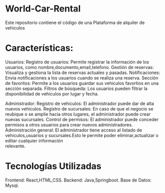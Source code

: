 # World-Car-Rental
 Este repositorio contiene el código de una Plataforma de alquiler de vehiculos 
 
# Características:
 Usuarios:
      Registro de usuarios: Permite registrar la información de los usuarios, como nombre,documento,email,telefono.
      Gestión de reservas: Visualiza y gestiona la lista de reservas actuales y pasadas. 
      Notificaciones: Envia notificaciones a los usuarios cuando se realiza una reserva.
      Sección de favoritos: Permite a los usuarios guardar sus vehiculos favortios en una sección separada.
      Filtros de búsqueda: Los usuarios pueden filtrar la disponibilidad de vehiculos por lugar y fecha.

 Administrador: 
      Registro de vehiculos: El administrador puede dar de alta nuevos vehiculos.
      Registro de sucursales: En caso de que el negocio se reubique o se amplie hacia otros lugares, el administrador puede crear nuevas sucursales.
      Control de permisos: El administrador puede conceder permisos a otros usuarios para crear nuevos administradores.
      Administración general: El administrador tiene acceso al listado de vehiculos,usuarios y sucursales.Esto le permite poder eliminar,actualizar o editar cualquier información     
      relevante.
 

# Tecnologías Utilizadas
 Frontend: React,HTML,CSS.
 Backend: Java,Springboot.
 Base de Datos: Mysql.

